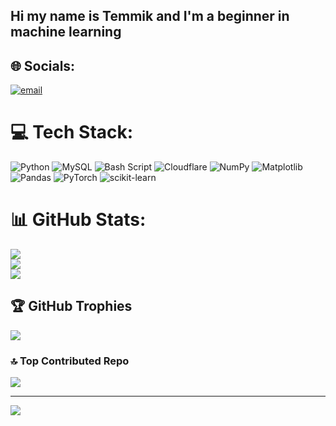 ## Hi my name is Temmik and I'm a beginner in machine learning 


## 🌐 Socials:
[![email](https://img.shields.io/badge/Email-D14836?logo=gmail&logoColor=white)](mailto:artemfapl@gmail.com) 

# 💻 Tech Stack:
![Python](https://img.shields.io/badge/python-3670A0?style=for-the-badge&logo=python&logoColor=ffdd54) ![MySQL](https://img.shields.io/badge/mysql-4479A1.svg?style=for-the-badge&logo=mysql&logoColor=white) ![Bash Script](https://img.shields.io/badge/bash_script-%23121011.svg?style=for-the-badge&logo=gnu-bash&logoColor=white) ![Cloudflare](https://img.shields.io/badge/Cloudflare-F38020?style=for-the-badge&logo=Cloudflare&logoColor=white) ![NumPy](https://img.shields.io/badge/numpy-%23013243.svg?style=for-the-badge&logo=numpy&logoColor=white) ![Matplotlib](https://img.shields.io/badge/Matplotlib-%23ffffff.svg?style=for-the-badge&logo=Matplotlib&logoColor=black) ![Pandas](https://img.shields.io/badge/pandas-%23150458.svg?style=for-the-badge&logo=pandas&logoColor=white) ![PyTorch](https://img.shields.io/badge/PyTorch-%23EE4C2C.svg?style=for-the-badge&logo=PyTorch&logoColor=white) ![scikit-learn](https://img.shields.io/badge/scikit--learn-%23F7931E.svg?style=for-the-badge&logo=scikit-learn&logoColor=white)
# 📊 GitHub Stats:
![](https://github-readme-stats.vercel.app/api?username=temmi556&theme=dark&hide_border=false&include_all_commits=true&count_private=false)<br/>
![](https://nirzak-streak-stats.vercel.app/?user=temmi556&theme=dark&hide_border=false)<br/>
![](https://github-readme-stats.vercel.app/api/top-langs/?username=temmi556&theme=dark&hide_border=false&include_all_commits=true&count_private=false&layout=compact)

## 🏆 GitHub Trophies
![](https://github-profile-trophy.vercel.app/?username=temmi556&theme=dracula&no-frame=false&no-bg=true&margin-w=4)

### 🔝 Top Contributed Repo
![](https://github-contributor-stats.vercel.app/api?username=temmi556&limit=5&theme=dracula&combine_all_yearly_contributions=true)

---
[![](https://visitcount.itsvg.in/api?id=temmi556&icon=2&color=0)](https://visitcount.itsvg.in)

<!-- Proudly created with GPRM ( https://gprm.itsvg.in ) -->
